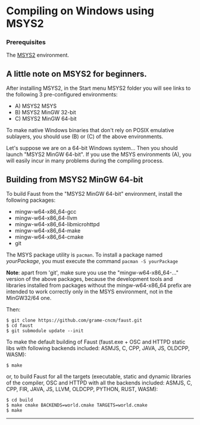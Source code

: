 
# Compiling on Windows using MSYS2

### Prerequisites
The [MSYS2](http://www.msys2.org/) environment.

## A little note on MSYS2 for beginners.


After installing MSYS2, in the Start menu MSYS2 folder you will see links to the following 3 pre-configured environments:
- A) MSYS2 MSYS
- B) MSYS2 MinGW 32-bit
- C) MSYS2 MinGW 64-bit

To make native Windows binaries that don't rely on POSIX emulative sublayers, you should use (B) or (C) of the above environments.

Let's suppose we are on a 64-bit Windows system... Then you should launch "MSYS2 MinGW 64-bit". If you use the MSYS environments (A), you will easily incur in many problems during the compiling process.

## Building from MSYS2 MinGW 64-bit

To build Faust from the "MSYS2 MinGW 64-bit" environment, install the following packages:
- mingw-w64-x86_64-gcc
- mingw-w64-x86_64-llvm
- mingw-w64-x86_64-libmicrohttpd
- mingw-w64-x86_64-make
- mingw-w64-x86_64-cmake
- git

The MSYS package utility is `pacman`. To install a package named _yourPackage_, you must execute the command `pacman -S yourPackage`

**Note**: apart from 'git', make sure you use the "mingw-w64-x86_64-..." version of the above packages, because the development tools and libraries installed from packages without the mingw-w64-x86_64 prefix are intended to work correctly only in the MSYS environment, not in the MinGW32/64 one.

Then:
~~~
$ git clone https://github.com/grame-cncm/faust.git
$ cd faust
$ git submodule update --init
 ~~~

To make the default building of Faust (faust.exe + OSC and HTTPD static libs with following backends included: ASMJS, C, CPP, JAVA, JS, OLDCPP, WASM):
~~~
$ make
~~~

or, to build Faust for all the targets (executable, static and dynamic libraries of the compiler, OSC and HTTPD with all the backends included: ASMJS, C, CPP, FIR, JAVA, JS, LLVM, OLDCPP, PYTHON, RUST, WASM):
~~~
$ cd build
$ make cmake BACKENDS=world.cmake TARGETS=world.cmake
$ make
~~~
------
